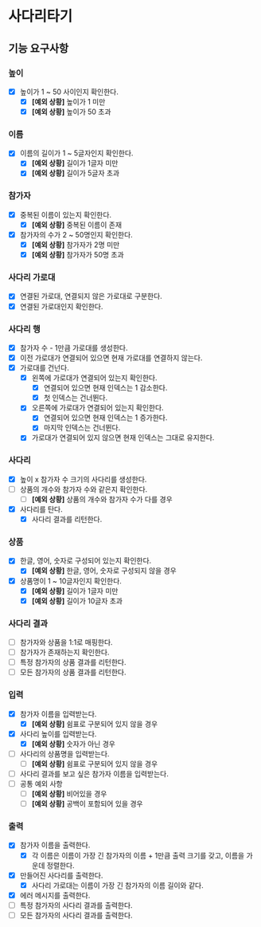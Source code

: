 # 사다리타기

## 기능 요구사항

### 높이

- [x] 높이가 1 ~ 50 사이인지 확인한다.
    - [x] **[예외 상황]** 높이가 1 미만
    - [x] **[예외 상황]** 높이가 50 초과

### 이름

- [x] 이름의 길이가 1 ~ 5글자인지 확인한다.
    - [x] **[예외 상황]** 길이가 1글자 미만
    - [x] **[예외 상황]** 길이가 5글자 초과

### 참가자

- [x] 중복된 이름이 있는지 확인한다.
    - [x] **[예외 상황]** 중복된 이름이 존재
- [x] 참가자의 수가 2 ~ 50명인지 확인한다.
    - [x] **[예외 상황]** 참가자가 2명 미만
    - [x] **[예외 상황]** 참가자가 50명 초과

### 사다리 가로대

- [X] 연결된 가로대, 연결되지 않은 가로대로 구분한다.
- [x] 연결된 가로대인지 확인한다.

### 사다리 행

- [x] 참가자 수 - 1만큼 가로대를 생성한다.
- [X] 이전 가로대가 연결되어 있으면 현재 가로대를 연결하지 않는다.
- [x] 가로대를 건넌다.
    - [x] 왼쪽에 가로대가 연결되어 있는지 확인한다.
        - [x] 연결되어 있으면 현재 인덱스는 1 감소한다.
        - [x] 첫 인덱스는 건너뛴다.
    - [x] 오른쪽에 가로대가 연결되어 있는지 확인한다.
        - [x] 연결되어 있으면 현재 인덱스는 1 증가한다.
        - [x] 마지막 인덱스는 건너뛴다.
    - [x] 가로대가 연결되어 있지 않으면 현재 인덱스는 그대로 유지한다.

### 사다리

- [X] 높이 x 참가자 수 크기의 사다리를 생성한다.
- [ ] 상품의 개수와 참가자 수와 같은지 확인한다.
    - [ ] **[예외 상황]** 상품의 개수와 참가자 수가 다를 경우
- [x] 사다리를 탄다.
    - [x] 사다리 결과를 리턴한다.

### 상품

- [x] 한글, 영어, 숫자로 구성되어 있는지 확인한다.
    - [x] **[예외 상황]** 한글, 영어, 숫자로 구성되지 않을 경우
- [x] 상품명이 1 ~ 10글자인지 확인한다.
    - [x] **[예외 상황]** 길이가 1글자 미만
    - [x] **[예외 상황]** 길이가 10글자 초과

### 사다리 결과

- [ ] 참가자와 상품을 1:1로 매핑한다.
- [ ] 참가자가 존재하는지 확인한다.
- [ ] 특정 참가자의 상품 결과를 리턴한다.
- [ ] 모든 참가자의 상품 결과를 리턴한다.

### 입력

- [x] 참가자 이름을 입력받는다.
    - [x] **[예외 상황]** 쉼표로 구분되어 있지 않을 경우
- [x] 사다리 높이를 입력받는다.
    - [x] **[예외 상황]** 숫자가 아닌 경우
- [ ] 사다리의 상품명을 입력받는다.
    - [ ] **[예외 상황]** 쉼표로 구분되어 있지 않을 경우
- [ ] 사다리 결과를 보고 싶은 참가자 이름을 입력받는다.
- [ ] 공통 예외 사항
    - [ ] **[예외 상황]** 비어있을 경우
    - [ ] **[예외 상황]** 공백이 포함되어 있을 경우

### 출력

- [x] 참가자 이름을 출력한다.
    - [x] 각 이름은 이름이 가장 긴 참가자의 이름 + 1만큼 출력 크기를 갖고, 이름을 가운데 정렬한다.
- [x] 만들어진 사다리를 출력한다.
    - [x] 사다리 가로대는 이름이 가장 긴 참가자의 이름 길이와 같다.
- [x] 에러 메시지를 출력한다.
- [ ] 특정 참가자의 사다리 결과를 출력한다.
- [ ] 모든 참가자의 사다리 결과를 출력한다.
